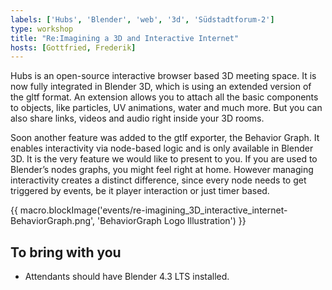 ```yaml
---
labels: ['Hubs', 'Blender', 'web', '3d', 'Südstadtforum-2']
type: workshop
title: "Re:Imagining a 3D and Interactive Internet"
hosts: [Gottfried, Frederik]
---
```


Hubs is an open-source interactive browser based 3D meeting space. It is
now fully integrated in Blender 3D, which is using an extended version of
the gltf format. An extension allows you to attach all the basic components
to objects, like particles, UV animations, water and much more. But you can
also share links, videos and audio right inside your 3D rooms.

Soon another feature was added to the gtlf exporter, the Behavior Graph.
It enables interactivity via node-based logic and is only available in
Blender 3D. It is the very feature we would like to present to you. If
you are used to Blender’s nodes graphs, you might feel right at home.
However managing interactivity creates a distinct difference, since every
node needs to get triggered by events, be it player interaction or just
timer based.

{{ macro.blockImage('events/re-imagining_3D_interactive_internet-BehaviorGraph.png', 'BehaviorGraph Logo Illustration') }}

## To bring with you

* Attendants should have Blender 4.3 LTS installed.

